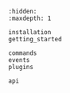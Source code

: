 
```{toctree}
:hidden:
:maxdepth: 1

installation
getting_started

commands
events
plugins

api
```


```{include} ../README.md
```


